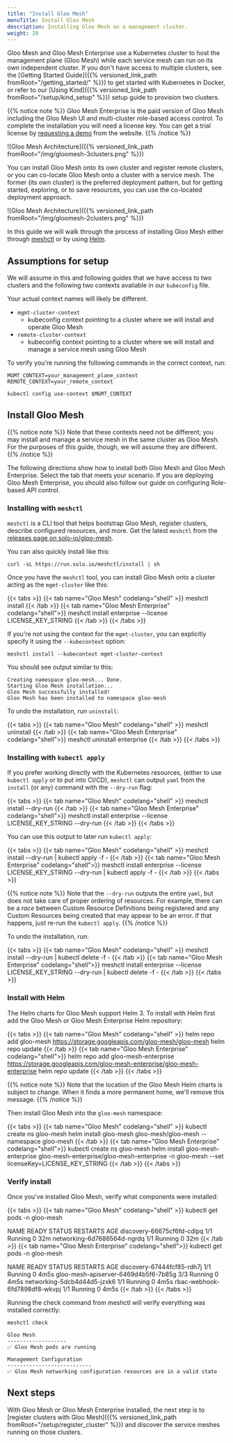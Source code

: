 ```yaml
---
title: "Install Gloo Mesh"
menuTitle: Install Gloo Mesh
description: Installing Gloo Mesh on a management cluster.
weight: 20
---
```


Gloo Mesh and Gloo Mesh Enterprise use a Kubernetes cluster to host the management plane (Gloo Mesh) while each service mesh can run on its own independent cluster. If you don't have access to multiple clusters, see the [Getting Started Guide]({{% versioned_link_path fromRoot="/getting_started/" %}}) to get started with Kubernetes in Docker, or refer to our [Using Kind]({{% versioned_link_path fromRoot="/setup/kind_setup" %}}) setup guide to provision two clusters.

{{% notice note %}}
Gloo Mesh Enterprise is the paid version of Gloo Mesh including the Gloo Mesh UI and multi-cluster role-based access control. To complete the installation you will need a license key. You can get a trial license by [requesting a demo](https://www.solo.io/products/gloo-mesh/) from the website.
{{% /notice %}}

![Gloo Mesh Architecture]({{% versioned_link_path fromRoot="/img/gloomesh-3clusters.png" %}})

You can install Gloo Mesh onto its own cluster and register remote clusters, or you can co-locate Gloo Mesh onto a cluster with a service mesh. The former (its own cluster) is the preferred deployment pattern, but for getting started, exploring, or to save resources, you can use the co-located deployment approach.

![Gloo Mesh Architecture]({{% versioned_link_path fromRoot="/img/gloomesh-2clusters.png" %}})

In this guide we will walk through the process of installing Gloo Mesh either through [meshctl](#installing-with-meshctl) or by using [Helm](#install-with-helm).

## Assumptions for setup

We will assume in this and following guides that we have access to two clusters and the following two contexts available in our `kubeconfig` file. 

Your actual context names will likely be different.

* `mgmt-cluster-context`
    - kubeconfig context pointing to a cluster where we will install and operate Gloo Mesh
* `remote-cluster-context`
    - kubeconfig context pointing to a cluster where we will install and manage a service mesh using Gloo Mesh 

To verify you're running the following commands in the correct context, run:

```shell
MGMT_CONTEXT=your_management_plane_context
REMOTE_CONTEXT=your_remote_context

kubectl config use-context $MGMT_CONTEXT
```

## Install Gloo Mesh

{{% notice note %}}
Note that these contexts need not be different; you may install and manage a service mesh in the same cluster as Gloo Mesh. For the purposes of this guide, though, we will assume they are different.
{{% /notice %}}

The following directions show how to install both Gloo Mesh and Gloo Mesh Enterprise. Select the tab that meets your scenario. If you are deploying Gloo Mesh Enterprise, you should also follow our guide on configuring Role-based API control.

### Installing with `meshctl`

`meshctl` is a CLI tool that helps bootstrap Gloo Mesh, register clusters, describe configured resources, and more. Get the latest `meshctl` from the [releases page on solo-io/gloo-mesh](https://github.com/solo-io/gloo-mesh/releases).

You can also quickly install like this:

```shell
curl -sL https://run.solo.io/meshctl/install | sh
```

Once you have the `meshctl` tool, you can install Gloo Mesh onto a cluster acting as the `mgmt-cluster` like this:

{{< tabs >}}
{{< tab name="Gloo Mesh" codelang="shell" >}}
meshctl install
{{< /tab >}}
{{< tab name="Gloo Mesh Enterprise" codelang="shell">}}
meshctl install enterprise --license LICENSE_KEY_STRING
{{< /tab >}}
{{< /tabs >}}

If you're not using the context for the `mgmt-cluster`, you can explicitly specify it using the `--kubecontext` option:

```shell
meshctl install --kubecontext mgmt-cluster-context
```

You should see output similar to this:

```shell
Creating namespace gloo-mesh... Done.
Starting Gloo Mesh installation...
Gloo Mesh successfully installed!
Gloo Mesh has been installed to namespace gloo-mesh
```

To undo the installation, run `uninstall`:

{{< tabs >}}
{{< tab name="Gloo Mesh" codelang="shell" >}}
meshctl uninstall
{{< /tab >}}
{{< tab name="Gloo Mesh Enterprise" codelang="shell">}}
meshctl uninstall enterprise
{{< /tab >}}
{{< /tabs >}}

### Installing with `kubectl apply`

If you prefer working directly with the Kubernetes resources, (either to use `kubectl apply` or to put into CI/CD), `meshctl` can output `yaml` from the `install` (or any) command with the `--dry-run` flag:

{{< tabs >}}
{{< tab name="Gloo Mesh" codelang="shell" >}}
meshctl install --dry-run
{{< /tab >}}
{{< tab name="Gloo Mesh Enterprise" codelang="shell">}}
meshctl install enterprise --license LICENSE_KEY_STRING --dry-run
{{< /tab >}}
{{< /tabs >}}

You can use this output to later run `kubectl apply`:

{{< tabs >}}
{{< tab name="Gloo Mesh" codelang="shell" >}}
meshctl install --dry-run | kubectl apply -f -
{{< /tab >}}
{{< tab name="Gloo Mesh Enterprise" codelang="shell">}}
meshctl install enterprise --license LICENSE_KEY_STRING --dry-run | kubectl apply -f -
{{< /tab >}}
{{< /tabs >}}

{{% notice note %}}
Note that the `--dry-run` outputs the entire `yaml`, but does not take care of proper ordering of resources. For example, there can be a *race* between Custom Resource Definitions being registered and any Custom Resources being created that may appear to be an error. If that happens, just re-run the `kubectl apply`.
{{% /notice %}}

To undo the installation, run:

{{< tabs >}}
{{< tab name="Gloo Mesh" codelang="shell" >}}
meshctl install --dry-run | kubectl delete -f -
{{< /tab >}}
{{< tab name="Gloo Mesh Enterprise" codelang="shell">}}
meshctl install enterprise --license LICENSE_KEY_STRING --dry-run | kubectl delete -f -
{{< /tab >}}
{{< /tabs >}}

### Install with Helm

The Helm charts for Gloo Mesh support Helm 3. To install with Helm first add the Gloo Mesh or Gloo Mesh Enterprise Helm repository:

{{< tabs >}}
{{< tab name="Gloo Mesh" codelang="shell" >}}
helm repo add gloo-mesh https://storage.googleapis.com/gloo-mesh/gloo-mesh
helm repo update
{{< /tab >}}
{{< tab name="Gloo Mesh Enterprise" codelang="shell">}}
helm repo add gloo-mesh-enterprise https://storage.googleapis.com/gloo-mesh-enterprise/gloo-mesh-enterprise
helm repo update
{{< /tab >}}
{{< /tabs >}}

{{% notice note %}}
Note that the location of the Gloo Mesh Helm charts is subject to change. When it finds a more permanent home, we'll remove this message.
{{% /notice %}}

Then install Gloo Mesh into the `gloo-mesh` namespace:


{{< tabs >}}
{{< tab name="Gloo Mesh" codelang="shell" >}}
kubectl create ns gloo-mesh
helm install gloo-mesh gloo-mesh/gloo-mesh --namespace gloo-mesh
{{< /tab >}}
{{< tab name="Gloo Mesh Enterprise" codelang="shell">}}
kubectl create ns gloo-mesh
helm install gloo-mesh-enterprise gloo-mesh-enterprise/gloo-mesh-enterprise -n gloo-mesh --set licenseKey=LICENSE_KEY_STRING
{{< /tab >}}
{{< /tabs >}}


### Verify install
Once you've installed Gloo Mesh, verify what components were installed:

{{< tabs >}}
{{< tab name="Gloo Mesh" codelang="shell" >}}
kubectl get pods -n gloo-mesh

NAME                          READY   STATUS    RESTARTS   AGE
discovery-66675cf6fd-cdlpq    1/1     Running   0          32m
networking-6d7686564d-ngrdq   1/1     Running   0          32m
{{< /tab >}}
{{< tab name="Gloo Mesh Enterprise" codelang="shell">}}
kubectl get pods -n gloo-mesh

NAME                                   READY   STATUS    RESTARTS   AGE
discovery-67444fcf85-rdh7j             1/1     Running   0          4m5s
gloo-mesh-apiserver-6469d4b5f6-7b85g   3/3     Running   0          4m5s
networking-5dcb4d44d5-jzxk6            1/1     Running   0          4m5s
rbac-webhook-6fd7898df8-wkvpj          1/1     Running   0          4m5s
{{< /tab >}}
{{< /tabs >}}

Running the check command from meshctl will verify everything was installed correctly:

```shell
meshctl check
```

```shell
Gloo Mesh
-------------------
✅ Gloo Mesh pods are running

Management Configuration
---------------------------
✅ Gloo Mesh networking configuration resources are in a valid state
```

## Next steps

With Gloo Mesh or Gloo Mesh Enterprise installed, the next step is to [register clusters with Gloo Mesh]({{% versioned_link_path fromRoot="/setup/register_cluster" %}}) and discover the service meshes running on those clusters.



